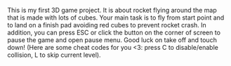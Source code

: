This is my first 3D game project. It is about rocket flying around the map that is made with lots of cubes. Your main task is to fly from start point and to land on a finish pad avoiding red cubes to prevent rocket crash. In addition, you can press ESC or click the button on the corner of screen to pause the game and open pause menu. Good luck on take off and touch down!
(Here are some cheat codes for you <3: press C to disable/enable collision, L to skip current level).
